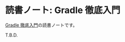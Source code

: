 読書ノート: Gradle 徹底入門
===========================

[Gradle 徹底入門](/workshop/3-gradle.md)の読書ノートです。

T.B.D.

